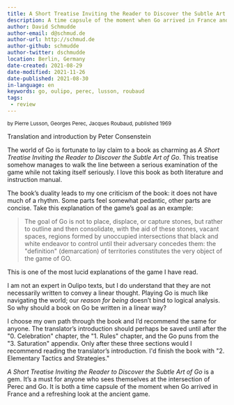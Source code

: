 ```yaml
---
title: A Short Treatise Inviting the Reader to Discover the Subtle Art of Go
description: A time capsule of the moment when Go arrived in France and a refreshing look at the ancient game.
author: David Schmudde
author-email: d@schmud.de
author-url: http://schmud.de
author-github: schmudde
author-twitter: dschmudde
location: Berlin, Germany
date-created: 2021-08-29
date-modified: 2021-11-26
date-published: 2021-08-30
in-language: en
keywords: go, oulipo, perec, lusson, roubaud
tags:
 - review
---
```


<small>by Pierre Lusson, Georges Perec, Jacques Roubaud, published 1969</small>

Translation and introduction by Peter Consenstein

The world of Go is fortunate to lay claim to a book as charming as *A Short Treatise Inviting the Reader to Discover the Subtle Art of Go*. This treatise somehow manages to walk the line between a serious examination of the game while not taking itself seriously. I love this book as both literature and instruction manual.

The book’s duality leads to my one criticism of the book: it does not have much of a rhythm. Some parts feel somewhat pedantic, other parts are concise. Take this explanation of the game’s goal as an example:

> The goal of Go is not to place, displace, or capture stones, but rather to outline and then consolidate, with the aid of these stones, vacant spaces, regions formed by unoccupied intersections that black and white endeavor to control until their adversary concedes them: the "definition" (demarcation) of territories constitutes the very object of the game of GO.

This is one of the most lucid explanations of the game I have read.

I am not an expert in Oulipo texts, but I do understand that they are not necessarily written to convey a linear thought. Playing Go is much like navigating the world; our *reason for being* doesn’t bind to logical analysis. So why should a book on Go be written in a linear way?

I choose my own path through the book and I’d recommend the same for anyone. The translator’s introduction should perhaps be saved until after the "0. Celebration" chapter, the "1. Rules" chapter, and the Go puns from the "3. Saturation" appendix. Only after these three sections would I recommend reading the translator’s introduction. I'd finish the book with "2. Elementary Tactics and Strategies."

*A Short Treatise Inviting the Reader to Discover the Subtle Art of Go* is a gem. It’s a must for anyone who sees themselves at the intersection of Perec and Go. It is both a time capsule of the moment when Go arrived in France and a refreshing look at the ancient game.
